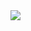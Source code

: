 <img align="center" src="https://github-readme-stats.vercel.app/api?username=PermisosDev&theme=gruvbox&count_private=true&show_icons=true&hide_title=true&hide=stars" />
